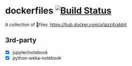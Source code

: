 # dockerfiles [![Build Status](https://travis-ci.org/jazz4rabbit/dockerfiles.svg?branch=master)](https://travis-ci.org/jazz4rabbit/dockerfiles)
A collection of :whale:files. https://hub.docker.com/u/jazz4rabbit

## 3rd-party
- [x] jupyter/notebook
- [x] python-weka-notebook
